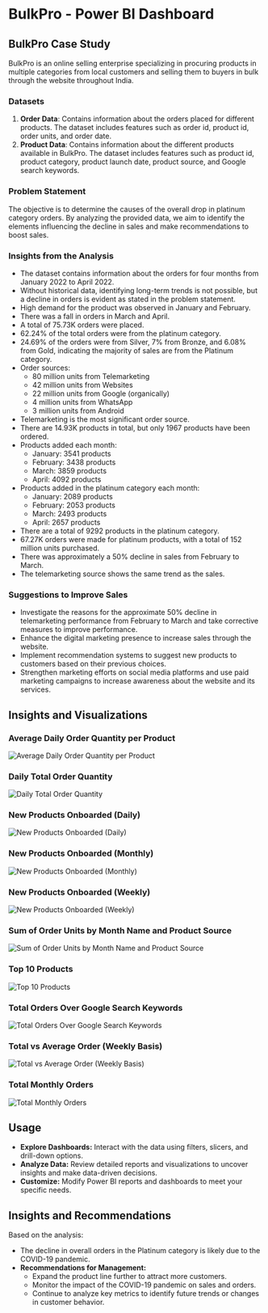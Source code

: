 # BulkPro - Power BI Dashboard

## BulkPro Case Study

BulkPro is an online selling enterprise specializing in procuring products in multiple categories from local customers and selling them to buyers in bulk through the website throughout India.

### Datasets

1. **Order Data**: Contains information about the orders placed for different products. The dataset includes features such as order id, product id, order units, and order date.
2. **Product Data**: Contains information about the different products available in BulkPro. The dataset includes features such as product id, product category, product launch date, product source, and Google search keywords.

### Problem Statement

The objective is to determine the causes of the overall drop in platinum category orders. By analyzing the provided data, we aim to identify the elements influencing the decline in sales and make recommendations to boost sales.

### Insights from the Analysis

- The dataset contains information about the orders for four months from January 2022 to April 2022.
- Without historical data, identifying long-term trends is not possible, but a decline in orders is evident as stated in the problem statement.
- High demand for the product was observed in January and February.
- There was a fall in orders in March and April.
- A total of 75.73K orders were placed.
- 62.24% of the total orders were from the platinum category.
- 24.69% of the orders were from Silver, 7% from Bronze, and 6.08% from Gold, indicating the majority of sales are from the Platinum category.
- Order sources: 
  - 80 million units from Telemarketing
  - 42 million units from Websites
  - 22 million units from Google (organically)
  - 4 million units from WhatsApp
  - 3 million units from Android
- Telemarketing is the most significant order source.
- There are 14.93K products in total, but only 1967 products have been ordered.
- Products added each month:
  - January: 3541 products
  - February: 3438 products
  - March: 3859 products
  - April: 4092 products
- Products added in the platinum category each month:
  - January: 2089 products
  - February: 2053 products
  - March: 2493 products
  - April: 2657 products
- There are a total of 9292 products in the platinum category.
- 67.27K orders were made for platinum products, with a total of 152 million units purchased.
- There was approximately a 50% decline in sales from February to March.
- The telemarketing source shows the same trend as the sales.

### Suggestions to Improve Sales

- Investigate the reasons for the approximate 50% decline in telemarketing performance from February to March and take corrective measures to improve performance.
- Enhance the digital marketing presence to increase sales through the website.
- Implement recommendation systems to suggest new products to customers based on their previous choices.
- Strengthen marketing efforts on social media platforms and use paid marketing campaigns to increase awareness about the website and its services.











<!-- # BulkPro - Power BI Dashboard

## Problem Statement

The BulkPro management team has requested the data analyst team to look into the decline of overall orders in the Platinum category, both in terms of the number of orders and in terms of daily product quantities ordered. After analyzing key metrics such as monthly total order quantity, daily total order quantity, average daily order quantity per product, new products onboarded, and sales of new products, we have come up with some insights.

From our analysis, we observed that the monthly total order quantity and daily total order quantity showed a steady decline from January to May, with a significant drop in orders from March to April. This drop can be attributed to the COVID-19 pandemic that hit the world during the same time. The average daily order quantity per product remained relatively constant throughout the period, indicating that there was no significant change in demand for individual products in the Platinum category.

On the other hand, the number of new products onboarded showed a gradual increase from January to May, with a significant increase in May. This could be a sign that BulkPro is trying to expand its product line to attract more customers. Furthermore, the sales of new products onboarded also showed a gradual increase from January to May, with a significant increase in May, which means that customers are responding positively to the new products.

Based on our analysis, we suggest that the decline in overall orders in the Platinum category could be attributed to the COVID-19 pandemic. The management team can consider expanding the product line further, given that new products onboarded and sales of new products are showing positive growth. We have shared this report with the BulkPro management team to update them regarding key learnings.

We recommend that the management team should closely monitor the impact of the COVID-19 pandemic on sales and orders. Additionally, they should consider expanding the product line further to attract more customers. The data analyst team should continue to monitor and analyze the key metrics to identify any future trends or changes in customer behavior. -->

## Insights and Visualizations

### Average Daily Order Quantity per Product
![Average Daily Order Quantity per Product](Images/Average_Daily_order_quantity_per_product.jpg)

### Daily Total Order Quantity
![Daily Total Order Quantity](Images/Daily_total_order_quantity.jpg)

### New Products Onboarded (Daily)
![New Products Onboarded (Daily)](Images/New_products_onboarded_(Daily).jpg)

### New Products Onboarded (Monthly)
![New Products Onboarded (Monthly)](Images/New_products_onboarded_(monthly).jpg)

### New Products Onboarded (Weekly)
![New Products Onboarded (Weekly)](Images/New_products_onboarded_(weekly).jpg)

### Sum of Order Units by Month Name and Product Source
![Sum of Order Units by Month Name and Product Source](Images/Sum%20of%20order-units%20by%20Month%20Name%20and%20Product-source.png)

### Top 10 Products
![Top 10 Products](Images/Top_10_product.jpg)

### Total Orders Over Google Search Keywords
![Total Orders Over Google Search Keywords](Images/Total%20orders%20over%20google_search_Keywords.jpg)

### Total vs Average Order (Weekly Basis)
![Total vs Average Order (Weekly Basis)](Images/Total%20vs%20Avg%20order%20weekly%20basis.png)

### Total Monthly Orders
![Total Monthly Orders](Images/Total_monthly_orders.jpg)

## Usage

- **Explore Dashboards:** Interact with the data using filters, slicers, and drill-down options.
- **Analyze Data:** Review detailed reports and visualizations to uncover insights and make data-driven decisions.
- **Customize:** Modify Power BI reports and dashboards to meet your specific needs.

## Insights and Recommendations

Based on the analysis:

- The decline in overall orders in the Platinum category is likely due to the COVID-19 pandemic.
- **Recommendations for Management:**
  - Expand the product line further to attract more customers.
  - Monitor the impact of the COVID-19 pandemic on sales and orders.
  - Continue to analyze key metrics to identify future trends or changes in customer behavior.












<!-- # BulkPro - Power BI Dashboard

## Problem Statement

The BulkPro management team has requested the data analyst team to look into the decline of overall orders in the Platinum category, both in terms of the number of orders and in terms of daily product quantities ordered. After analyzing key metrics such as monthly total order quantity, daily total order quantity, average daily order quantity per product, new products onboarded, and sales of new products, we have come up with some insights.

From our analysis, we observed that the monthly total order quantity and daily total order quantity showed a steady decline from January to May, with a significant drop in orders from March to April. This drop can be attributed to the COVID-19 pandemic that hit the world during the same time. The average daily order quantity per product remained relatively constant throughout the period, indicating that there was no significant change in demand for individual products in the Platinum category.

On the other hand, the number of new products onboarded showed a gradual increase from January to May, with a significant increase in May. This could be a sign that BulkPro is trying to expand its product line to attract more customers. Furthermore, the sales of new products onboarded also showed a gradual increase from January to May, with a significant increase in May, which means that customers are responding positively to the new products.

Based on our analysis, we suggest that the decline in overall orders in the Platinum category could be attributed to the COVID-19 pandemic. The management team can consider expanding the product line further, given that new products onboarded and sales of new products are showing positive growth. We have shared this report with the BulkPro management team to update them regarding key learnings.

We recommend that the management team should closely monitor the impact of the COVID-19 pandemic on sales and orders. Additionally, they should consider expanding the product line further to attract more customers. The data analyst team should continue to monitor and analyze the key metrics to identify any future trends or changes in customer behavior.


## Usage

- **Explore Dashboards:** Interact with the data using filters, slicers, and drill-down options.
- **Analyze Data:** Review detailed reports and visualizations to uncover insights and make data-driven decisions.
- **Customize:** Modify Power BI reports and dashboards to meet your specific needs.

## Insights and Recommendations

Based on the analysis:

- The decline in overall orders in the Platinum category is likely due to the COVID-19 pandemic.
- **Recommendations for Management:**
  - Expand the product line further to attract more customers.
  - Monitor the impact of the COVID-19 pandemic on sales and orders.
  - Continue to analyze key metrics to identify future trends or changes in customer behavior. -->